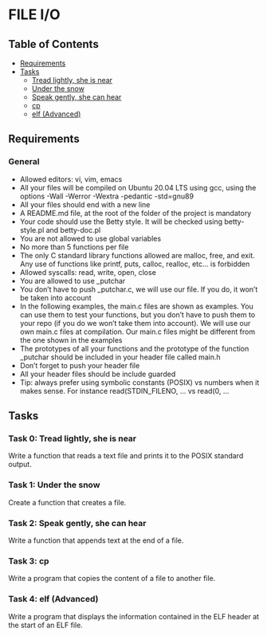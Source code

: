 # FILE I/O

## Table of Contents
- [Requirements](#requirements)
- [Tasks](#tasks)
    - [Tread lightly, she is near](#task-0-tread-lightly-she-is-near)
    - [Under the snow](#task-1-under-the-snow)
    - [Speak gently, she can hear](#task-2-speak-gently-she-can-hear)
    - [cp](#task-3-cp)
    - [elf (Advanced)](#task-4-elf-advanced)

## Requirements

### General
- Allowed editors: vi, vim, emacs
- All your files will be compiled on Ubuntu 20.04 LTS using gcc, using the options -Wall -Werror -Wextra -pedantic -std=gnu89
- All your files should end with a new line
- A README.md file, at the root of the folder of the project is mandatory
- Your code should use the Betty style. It will be checked using betty-style.pl and betty-doc.pl
- You are not allowed to use global variables
- No more than 5 functions per file
- The only C standard library functions allowed are malloc, free, and exit. Any use of functions like printf, puts, calloc, realloc, etc… is forbidden
- Allowed syscalls: read, write, open, close
- You are allowed to use _putchar
- You don’t have to push _putchar.c, we will use our file. If you do, it won’t be taken into account
- In the following examples, the main.c files are shown as examples. You can use them to test your functions, but you don’t have to push them to your repo (if you do we won’t take them into account). We will use our own main.c files at compilation. Our main.c files might be different from the one shown in the examples
- The prototypes of all your functions and the prototype of the function _putchar should be included in your header file called main.h
- Don’t forget to push your header file
- All your header files should be include guarded
- Tip: always prefer using symbolic constants (POSIX) vs numbers when it makes sense. For instance read(STDIN_FILENO, ... vs read(0, ...

## Tasks

### Task 0: Tread lightly, she is near
Write a function that reads a text file and prints it to the POSIX standard output.

### Task 1: Under the snow
Create a function that creates a file.

### Task 2: Speak gently, she can hear
Write a function that appends text at the end of a file.

### Task 3: cp
Write a program that copies the content of a file to another file.

### Task 4: elf (Advanced)
Write a program that displays the information contained in the ELF header at the start of an ELF file.


